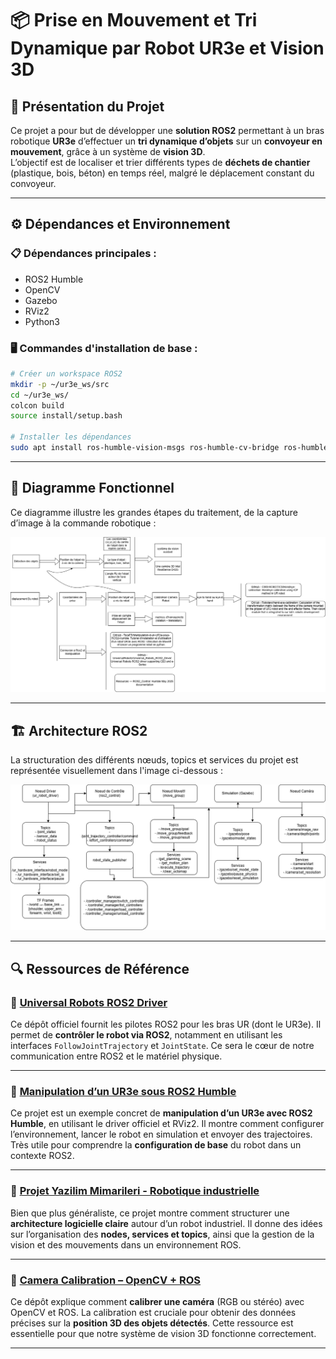 # 📦 Prise en Mouvement et Tri Dynamique par Robot UR3e et Vision 3D

## 📝 Présentation du Projet

Ce projet a pour but de développer une **solution ROS2** permettant à un bras robotique **UR3e** d’effectuer un **tri dynamique d’objets** sur un **convoyeur en mouvement**, grâce à un système de **vision 3D**.  
L’objectif est de localiser et trier différents types de **déchets de chantier** (plastique, bois, béton) en temps réel, malgré le déplacement constant du convoyeur.

---

## ⚙️ Dépendances et Environnement

### 📋 Dépendances principales :

- ROS2 Humble
- OpenCV
- Gazebo
- RViz2
- Python3

### 🖥️ Commandes d'installation de base :

```bash
# Créer un workspace ROS2
mkdir -p ~/ur3e_ws/src
cd ~/ur3e_ws/
colcon build
source install/setup.bash

# Installer les dépendances
sudo apt install ros-humble-vision-msgs ros-humble-cv-bridge ros-humble-image-transport python3-opencv

```
--- 


## 🧠 Diagramme Fonctionnel

Ce diagramme illustre les grandes étapes du traitement, de la capture d’image à la commande robotique :

![Diagramme Fonctionnel](diagramme.png)

---

## 🏗️ Architecture ROS2

La structuration des différents nœuds, topics et services du projet est représentée visuellement dans l'image ci-dessous :

![Architecture ROS2](archi.png)

---

## 🔍 Ressources de Référence

### 🔧 [Universal Robots ROS2 Driver](https://github.com/UniversalRobots/Universal_Robots_ROS2_Driver)

Ce dépôt officiel fournit les pilotes ROS2 pour les bras UR (dont le UR3e). Il permet de **contrôler le robot via ROS2**, notamment en utilisant les interfaces `FollowJointTrajectory` et `JointState`. Ce sera le cœur de notre communication entre ROS2 et le matériel physique.

---

### 🤖 [Manipulation d’un UR3e sous ROS2 Humble](https://github.com/TocaFR/Manipulation-d-un-UR3e-sous-ROS2-Humble)

Ce projet est un exemple concret de **manipulation d’un UR3e avec ROS2 Humble**, en utilisant le driver officiel et RViz2. Il montre comment configurer l’environnement, lancer le robot en simulation et envoyer des trajectoires. Très utile pour comprendre la **configuration de base** du robot dans un contexte ROS2.

---

### 🧱 [Projet Yazilim Mimarileri - Robotique industrielle](https://github.com/hkutluca/yazilimmimarileri/tree/master)

Bien que plus généraliste, ce projet montre comment structurer une **architecture logicielle claire** autour d’un robot industriel. Il donne des idées sur l’organisation des **nodes, services et topics**, ainsi que la gestion de la vision et des mouvements dans un environnement ROS.

---

### 📸 [Camera Calibration – OpenCV + ROS](https://github.com/niconielsen32/camera-calibration/tree/main)

Ce dépôt explique comment **calibrer une caméra** (RGB ou stéréo) avec OpenCV et ROS. La calibration est cruciale pour obtenir des données précises sur la **position 3D des objets détectés**. Cette ressource est essentielle pour que notre système de vision 3D fonctionne correctement.

---


